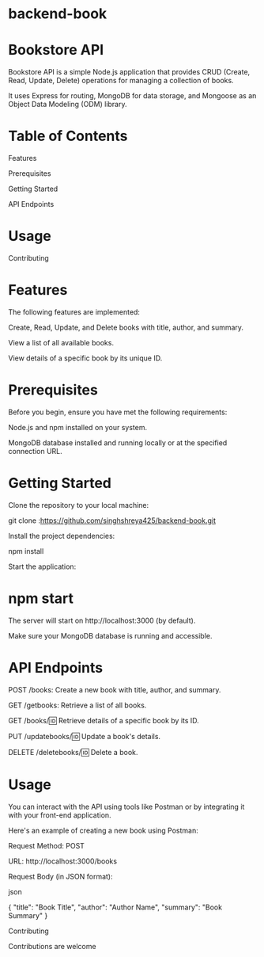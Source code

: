 # backend-book


# Bookstore API

Bookstore API is a simple Node.js application that provides CRUD (Create, Read, Update, Delete) operations for managing a collection of books.

It uses Express for routing, MongoDB for data storage, and Mongoose as an Object Data Modeling (ODM) library.

# Table of Contents

Features

Prerequisites

Getting Started

API Endpoints

# Usage

Contributing

# Features

The following features are implemented:

Create, Read, Update, and Delete books with title, author, and summary.

View a list of all available books.

View details of a specific book by its unique ID.

# Prerequisites

Before you begin, ensure you have met the following requirements:

Node.js and npm installed on your system.

MongoDB database installed and running locally or at the specified connection URL.


# Getting Started
Clone the repository to your local machine:


git clone :https://github.com/singhshreya425/backend-book.git


Install the project dependencies:

npm install

Start the application:

# npm start

The server will start on http://localhost:3000 (by default).

 Make sure your MongoDB database is running and accessible.

# API Endpoints

POST /books: Create a new book with title, author, and summary.

GET /getbooks: Retrieve a list of all books.

GET /books/:id: Retrieve details of a specific book by its ID.

PUT /updatebooks/:id: Update a book's details.

DELETE /deletebooks/:id: Delete a book.

# Usage

You can interact with the API using tools like Postman or by integrating it with your front-end application.

Here's an example of creating a new book using Postman:

Request Method: POST

URL: http://localhost:3000/books

Request Body (in JSON format):

json


{
  "title": "Book Title",
  "author": "Author Name",
  "summary": "Book Summary"
}


Contributing

Contributions are welcome